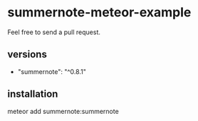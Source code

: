 # summernote-meteor-example
Feel free to send a pull request.

## versions
* "summernote": "^0.8.1"

## installation
meteor add summernote:summernote
